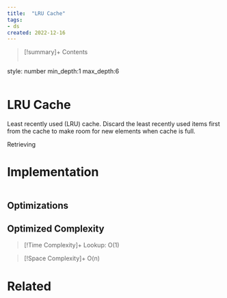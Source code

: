 ```yaml
---
title:  "LRU Cache"
tags:
- ds
created: 2022-12-16
---
```


>[!summary]+ Contents
>```toc
style: number
min_depth:1
max_depth:6 
>```


# LRU Cache
Least recently used (LRU) cache. Discard the least recently used items first from the cache to make room for new elements when cache is full.

Retrieving
# Implementation

```python

```

## Optimizations

## Optimized Complexity

>[!Time Complexity]+
>Lookup: O(1)

>[!Space Complexity]+
>O(n)



# Related
